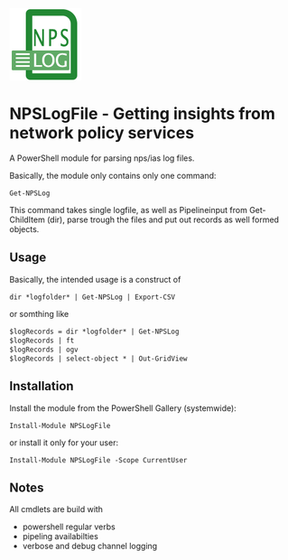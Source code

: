 ![logo][]
# NPSLogFile - Getting insights from network policy services

A PowerShell module for parsing nps/ias log files.

Basically, the module only contains only one command:

    Get-NPSLog

This command takes single logfile, as well as Pipelineinput from Get-ChildItem (dir), parse trough the files and put out records as well formed objects.

## Usage
Basically, the intended usage is a construct of

    dir *logfolder* | Get-NPSLog | Export-CSV

or somthing like

    $logRecords = dir *logfolder* | Get-NPSLog
    $logRecords | ft
    $logRecords | ogv
    $logRecords | select-object * | Out-GridView

## Installation
Install the module from the PowerShell Gallery (systemwide):

    Install-Module NPSLogFile

or install it only for your user:

    Install-Module NPSLogFile -Scope CurrentUser

## Notes
All cmdlets are build with
- powershell regular verbs
- pipeling availabilties
- verbose and debug channel logging


[logo]: assets/NPSLogFile_128x128.png